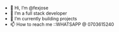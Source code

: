 - 👋 Hi, I’m @fexjose
- 👀 I’m a full stack developer
- 🌱 I’m currently building projects
- 📫 How to reach me ::WHATSAPP @ 0703615240

<!---
fexjose/fexjose is a ✨ special ✨ repository because its `README.md` (this file) appears on your GitHub profile.
You can click the Preview link to take a look at your changes.
--->
